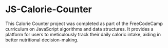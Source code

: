 # JS-Calorie-Counter
This Calorie Counter project was completed as part of the FreeCodeCamp curriculum on JavaScript algorithms and data structures. It provides a platform for users to meticulously track their daily caloric intake, aiding in better nutritional decision-making.
